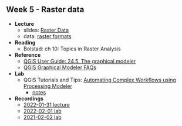 ## Week 5 - Raster data

-   **Lecture**
    -   slides: [Raster Data](ESM-263-2022-05-Raster_Data.pdf)
    -   data: [raster formats](raster_formats.zip)
-   **Reading**
    -   Bolstad: ch 10: Topics in Raster Analysis
-   **Reference**
    -   [QGIS User Guide: 24.5. The graphical modeler](https://docs.qgis.org/3.22/en/docs/user_manual/processing/modeler.html)
    -   [QGIS Graphical Modeler FAQs](../../general/graphical_modeler_faq.md)
-   **Lab**
    -   QGIS Tutorials and Tips: [Automating Complex Workflows using Processing Modeler](https://www.qgistutorials.com/en/docs/3/processing_graphical_modeler.html)
        -   [notes](tutorial_notes.md)
-   **Recordings**
    -   [2022-01-31 lecture](https://ucsb.box.com/s/czok8520gu3kr3ceqeric9f0wtnq1bg6)
    -   [2022-02-01 lab](https://ucsb.box.com/s/rf7nnbpw4sjxxo0m64fq4q59d2wjg1ae)
    -   [2021-02-02 lab](https://ucsb.box.com/s/udgjyge79w9qvf39sca2swcjttrqgcc9)

